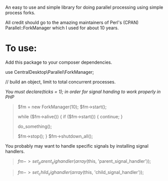 An easy to use and simple library for doing parallel processing using simple process forks.

All credit should go to the amazing maintainers of Perl's (CPAN) Parallel::ForkManager which I used for about 10 years.


To use:
=======

Add this package to your composer dependencies.

use CentralDesktop\Parallel\ForkManager;


// build an object, limit to total concurrent processes.

*You must declare(ticks = 1); in order for signal handing to work properly in PHP*


> $fm = new ForkManager(10);
> $fm->start();
>
> while ($fm->alive()) {
>   if ($fm->start()) {
>     continue;
>   }
>
>   do_something();
>
>   $fm->stop();
> }
> $fm->shutdown_all();


You probably may want to handle specific signals by installing signal handlers.


> $fm->set_parent_sighandler(array($this, 'parent_signal_handler'));

> $fm->set_child_sighandler(array($this, 'child_signal_handler'));
